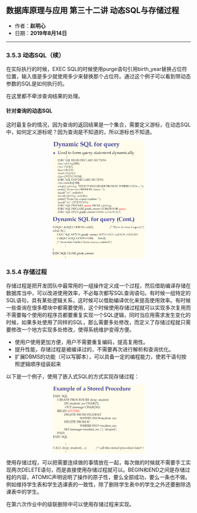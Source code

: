 ## 数据库原理与应用 第三十二讲 动态SQL与存储过程

- 作者：**赵明心**
- 日期：**2019年8月14日**

---

### **3.5.3 动态SQL（续）**

在实际执行的时候，EXEC SQL的时候使用purge语句引用birth\_year替换占位符位置，输入值是多少就使用多少来替换那个占位符。通过这个例子可以看到带动态参数的SQL是如何执行的。

在这里都不牵涉查询结果的处理。

#### **针对查询的动态SQL**

这时最复杂的情况，因为查询的返回结果是一个集合，需要定义游标，在动态SQL中，如何定义游标呢？因为查询是不知道的，所以游标也不知道。

<img src="img/Note_32/dsql.png" width="50%" style="display:block;margin:auto;">
<img src="img/Note_32/dsql2.png" width="50%" style="display:block;margin:auto;">

### **3.5.4 存储过程**

存储过程是把开发团队中最常用的一组操作定义成一个过程，然后借助编译存储在数据库当中，可以改进使用效率，不必每次都写SQL查询语句。有时候一组特定的SQL语句，具有某些逻辑关系，这时候可以借助编译优化来提高使用效率。有时候一些查询在很多模块中都需要使用，这个时候使用存储过程就可以实现多次复用而不需要每个使用的程序员都要重复实现一个SQL逻辑，同时当应用需求发生变化的时候，如果多处使用了同样的SQL，那么需要多处修改，而定义了存储过程就只需要修改一个地方实现多处修改，使得系统维护变得方便。

- 使用户使用更加方便，用户不需要重复编码，提高复用性。
- 提升性能，存储过程是被编译过的，不需要再次进行解析和查询优化。
- 扩展DBMS的功能（可以写脚本），可以具备一定的编程能力，使若干语句按照逻辑顺序组装起来

以下是一个例子，使用了嵌入式SQL的方式实现存储过程：

<img src="img/Note_32/store_prod.png" width="50%" style="display:block;margin:auto;">

使用存储过程，可以把需要连续做的事情放在一起，每次做的时候就不需要手工实现两次DELETE语句，而是直接使用存储过程就可以。BEGIN和END之间是存储过程的内容，ATOMIC声明说明了操作的原子性，要么全部成功，要么一条也不做。例如维持学生表和学生选课表的一致性，除了删除学生表中的学生之外还要删除选课表中的学生。

在第六次作业中的级联删除中可以使用存储过程来实现。